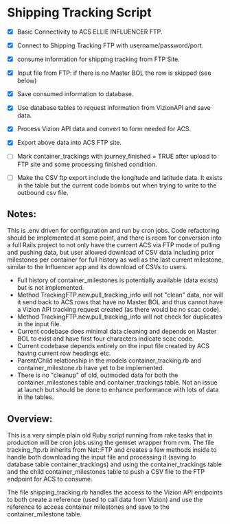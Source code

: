 # Shipping Tracking Script

- [x] Basic Connectivity to ACS ELLIE INFLUENCER FTP.
- [x] Connect to Shipping Tracking FTP with username/password/port.
- [x] consume information for shipping tracking from FTP Site.
- [x] Input file from FTP: if there is no Master BOL the row is skipped (see below)
- [x] Save consumed information to database.
- [x] Use database tables to request information from VizionAPI and save data.
- [x] Process Vizion API data and convert to form needed for ACS.
- [x] Export above data into ACS FTP site.
- [ ] Mark container_trackings with journey_finished = TRUE after upload to FTP site and some processing finished condition.
- [ ] Make the CSV ftp export include the longitude and latitude data. It exists in the table but the current code bombs out when trying to write to the outbound csv file.


## Notes: 
This is .env driven for configuration and run by cron jobs. Code refactoring should be implemented at some point, and there is room for conversion into a full Rails project to not only have the current ACS via FTP mode of pulling and pushing data, but user allowed download of CSV data including prior milestones per container for full history as well as the last current milestone, similar to the Influencer app and its download of CSVs to users.

* Full history of container_milestones is potentially available (data exists) but is not implemented.
* Method TrackingFTP.new.pull_tracking_info will not "clean" data, nor will it send back to ACS rows that have no Master BOL and thus cannot have a Vizion API tracking request created (as there would be no scac code).
* Method TrackingFTP.new.pull_tracking_info will not check for duplicates in the input file.
* Current codebase does minimal data cleaning and depends on Master BOL to exist and have first four characters indicate scac code.
* Current codebase depends entirely on the input file created by ACS having current row headings etc.
* Parent/Child relationship in the models container_tracking.rb and container_milestone.rb have yet to be implemented.
* There is no "cleanup" of old, outmoded data for both the container_milestones table and container_trackings table. Not an issue at launch but should be done to enhance performance with lots of data in the tables.

## Overview:
This is a very simple plain old Ruby script running from rake tasks that in production will be cron jobs using the gemset wrapper from rvm. The file tracking_ftp.rb inherits from Net::FTP and creates a few methods inside to handle both downloading the input file and processing it (saving to database table container_trackings) and using the container_trackings table and the child container_milestones table to push a CSV file to the FTP endpoint for ACS to consume.

The file shipping_tracking.rb handles the access to the Vizion API endpoints to both create a reference (used to call data from Vizion) and use the reference to access container milestones and save to the container_milestone table. 

